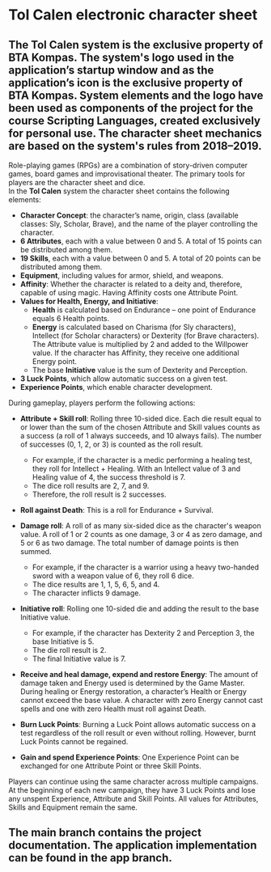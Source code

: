 # Tol Calen electronic character sheet
The Tol Calen system is the exclusive property of BTA Kompas. 
The system's logo used in the application’s startup window and as the application’s icon is the exclusive property of BTA Kompas. System elements and the logo have been used as components of the project for the course Scripting Languages, created exclusively for personal use. 
The character sheet mechanics are based on the system's rules from 2018–2019.
-

Role-playing games (RPGs) are a combination of story-driven computer games, board games and improvisational theater. The primary tools for players are the character sheet and dice.  
In the **Tol Calen** system the character sheet contains the following elements:

- **Character Concept**: the character’s name, origin, class (available classes: Sly, Scholar, Brave), and the name of the player controlling the character.  
- **6 Attributes**, each with a value between 0 and 5. A total of 15 points can be distributed among them.
- **19 Skills**, each with a value between 0 and 5. A total of 20 points can be distributed among them.
- **Equipment**, including values for armor, shield, and weapons.
- **Affinity**: Whether the character is related to a deity and, therefore, capable of using magic. Having Affinity costs one Attribute Point.
- **Values for Health, Energy, and Initiative**:
  - **Health** is calculated based on Endurance – one point of Endurance equals 6 Health points.
  - **Energy** is calculated based on Charisma (for Sly characters), Intellect (for Scholar characters) or Dexterity (for Brave characters). The Attribute value is multiplied by 2 and added to the Willpower value. If the character has Affinity, they receive one additional Energy point.
  - The base **Initiative** value is the sum of Dexterity and Perception.
- **3 Luck Points**, which allow automatic success on a given test.
- **Experience Points**, which enable character development.

During gameplay, players perform the following actions:

- **Attribute + Skill roll**: Rolling three 10-sided dice. Each die result equal to or lower than the sum of the chosen Attribute and Skill values counts as a success (a roll of 1 always succeeds, and 10 always fails). The number of successes (0, 1, 2, or 3) is counted as the roll result.
  - For example, if the character is a medic performing a healing test, they roll for Intellect + Healing. With an Intellect value of 3 and Healing value of 4, the success threshold is 7.
  - The dice roll results are 2, 7, and 9.
  - Therefore, the roll result is 2 successes.
  
- **Roll against Death**: This is a roll for Endurance + Survival.
  
- **Damage roll**: A roll of as many six-sided dice as the character's weapon value. A roll of 1 or 2 counts as one damage, 3 or 4 as zero damage, and 5 or 6 as two damage. The total number of damage points is then summed.
  - For example, if the character is a warrior using a heavy two-handed sword with a weapon value of 6, they roll 6 dice.
  - The dice results are 1, 1, 5, 6, 5, and 4.
  - The character inflicts 9 damage.
  
- **Initiative roll**: Rolling one 10-sided die and adding the result to the base Initiative value.
  - For example, if the character has Dexterity 2 and Perception 3, the base Initiative is 5.
  - The die roll result is 2.
  - The final Initiative value is 7.

- **Receive and heal damage, expend and restore Energy**: The amount of damage taken and Energy used is determined by the Game Master. During healing or Energy restoration, a character’s Health or Energy cannot exceed the base value. A character with zero Energy cannot cast spells and one with zero Health must roll against Death.

- **Burn Luck Points**: Burning a Luck Point allows automatic success on a test regardless of the roll result or even without rolling. However, burnt Luck Points cannot be regained.

- **Gain and spend Experience Points**: One Experience Point can be exchanged for one Attribute Point or three Skill Points.

Players can continue using the same character across multiple campaigns. At the beginning of each new campaign, they have 3 Luck Points and lose any unspent Experience, Attribute and Skill Points. All values for Attributes, Skills and Equipment remain the same.

The main branch contains the project documentation. The application implementation can be found in the app branch.
-
